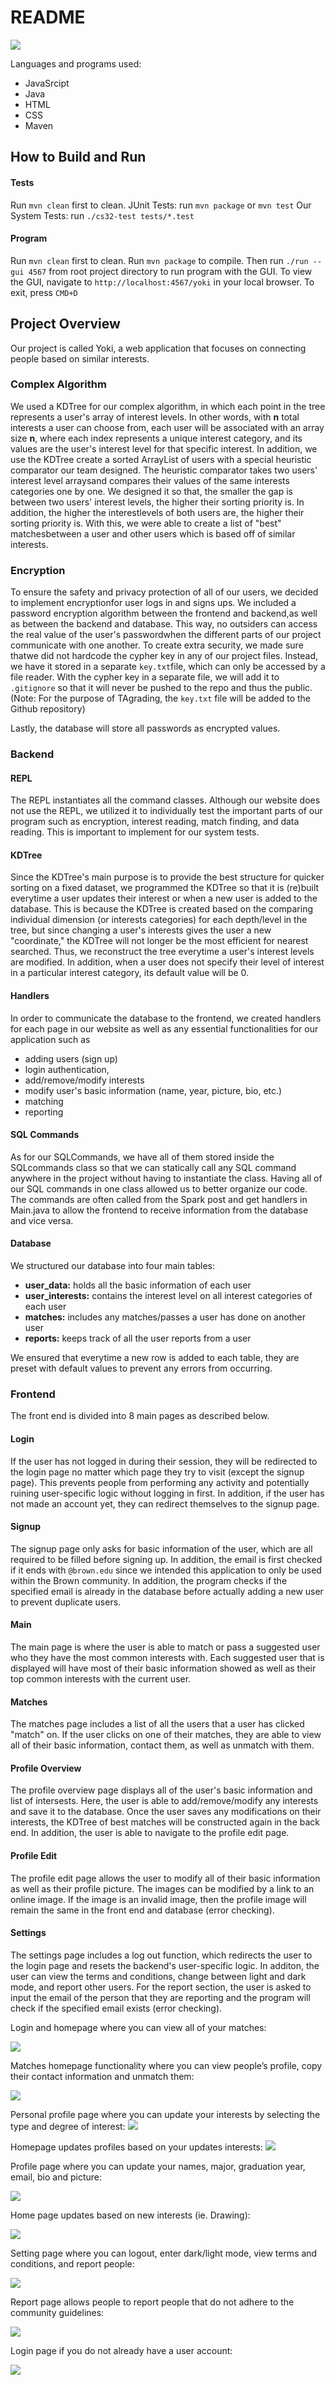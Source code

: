 # README

![](yellowLogo.png)

Languages and programs used:
- JavaSrcipt 
- Java
- HTML 
- CSS 
- Maven

## How to Build and Run

#### Tests
Run `mvn clean` first to clean. 
JUnit Tests: run `mvn package` or  `mvn test`
Our System Tests: run `./cs32-test tests/*.test` 

#### Program
Run `mvn clean` first to clean. 
Run `mvn package` to compile.
Then run `./run --gui 4567` from root project directory to run program with the GUI.
To view the GUI, navigate to `http://localhost:4567/yoki` in your local browser.
To exit, press `CMD+D`

## Project Overview
Our project is called Yoki, a web application that focuses on connecting people based on similar interests. 

### Complex Algorithm
We used a KDTree for our complex algorithm, in which each point in the tree represents a user's array of interest levels. In other words, with **n** total interests a user can choose from, each user will be associated with an array size **n**, where each index represents a unique interest category, and its values are the user's interest level for that specific interest. In addition, we use the KDTree create a sorted ArrayList of users with a special heuristic comparator our team designed. The heuristic comparator takes two users' interest level arraysand compares their values of the same interests categories one by one. We designed it so that, the smaller the gap is between two users' interest levels, the higher their sorting priority is. In addition, the higher the interestlevels of both users are, the higher their sorting priority is. With this, we were able to create a list of "best" matchesbetween a user and other users which is based off of similar interests. 

### Encryption
To ensure the safety and privacy protection of all of our users, we decided to implement encryptionfor user logs in and signs ups. We included a password encryption algorithm between the frontend and backend,as well as between the backend and database. This way, no outsiders can access the real value of the user's passwordwhen the different parts of our project communicate with one another. To create extra security, we made sure thatwe did not hardcode the cypher key in any of our project files. Instead, we have it stored in a separate `key.txt`file, which can only be accessed by a file reader. With the cypher key in a separate file, we will add it to `.gitignore` so that it will never be pushed to the repo and thus the public. (Note: For the purpose of TAgrading, the `key.txt` file will be added to the Github repository)

Lastly, the database will store all passwords as encrypted values. 

### Backend
#### REPL
The REPL instantiates all the command classes. Although our website does not use the REPL, we utilized it to individually test the important parts of our program such as encryption, interest reading, match finding, and data reading. This is important to implement for our system tests.
#### KDTree
Since the KDTree's main purpose is to provide the best structure for quicker sorting on a fixed dataset, we programmed the KDTree so that it is (re)built everytime a user updates their interest or when a new user is added to the database. This is because the KDTree is created based on the comparing individual dimension (or interests categories) for each depth/level in the tree, but since changing a user's interests gives the user a new "coordinate," the KDTree will not longer be the most efficient for nearest searched. Thus, we reconstruct the tree everytime a user's interest levels are modified. In addition, when a user does not specify their level of interest in a particular interest category, its default value will be 0.
#### Handlers
In order to communicate the database to the frontend, we created handlers for each page in our website as well as any essential functionalities for our application such as
- adding users (sign up)
- login authentication,
- add/remove/modify interests
- modify user's basic information (name, year, picture, bio, etc.)
- matching
- reporting
#### SQL Commands
As for our SQLCommands, we have all of them stored inside the SQLcommands class so that we can statically call any SQL command anywhere in the project without having to instantiate the class. Having all of our SQL commands in one class allowed us to better organize our code. The commands are often called from the Spark post and get handlers in Main.java to allow the frontend to receive information from the database and vice versa.

#### Database
We structured our database into four main tables:
- **user_data:** holds all the basic information of each user
- **user_interests:** contains the interest level on all interest categories of each user  
- **matches:** includes any matches/passes a user has done on another user
- **reports:** keeps track of all the user reports from a user  

We ensured that everytime a new row is added to each table, they are preset with default values to prevent any errors from occurring.

### Frontend
The front end is divided into 8 main pages as described below.

#### Login
If the user has not logged in during their session, they will be redirected to the login page no matter which page they try to visit (except the signup page). This prevents people from performing any  activity and potentially ruining user-specific logic without logging in first. In addition, if the user has not made an account yet, they can redirect themselves to the signup page.

#### Signup
The signup page only asks for basic information of the user, which are all required to be filled before signing up. In addition, the email is first checked if it ends with `@brown.edu` since we intended this application to only be used within the Brown community. In addition, the program checks if the specified email is already in the database before actually adding a new user to prevent duplicate users.

#### Main
The main page is where the user is able to match or pass a suggested user who they have the most common interests with. Each suggested user that is displayed will have most of their basic information showed as well as their top common interests with the current user.

#### Matches
The matches page includes a list of all the users that a user has clicked "match" on. If the user clicks on one of their matches, they are able to view all of their basic information, contact them, as well as unmatch with them. 

#### Profile Overview
The profile overview page displays all of the user's basic information and list of intersests. Here, the user is able to add/remove/modify any interests and save it to the database. Once the user saves any modifications on their interests, the KDTree of best matches will be constructed again in the back end. In addition, the user is able to navigate to the profile edit page.

#### Profile Edit
The profile edit page allows the user to modify all of their basic information as well as their profile picture. The images can be modified by a link to an online image. If the image is an invalid image, then the profile image will remain the same in the front end and database (error checking).

#### Settings
The settings page includes a log out function, which redirects the user to the login page and resets the backend's  user-specific logic. In additon, the user can view the terms and conditions, change between light and dark mode, and report other users. For the report section, the user is asked to input the email of the person that they are reporting and the program will check if the specified email exists (error checking).

Login and homepage where you can view all of your matches:

![](https://github.com/AlexKaiLe/Yoki/blob/master/gifs/1_match.gif)

Matches homepage functionality where you can view people’s profile, copy their contact information and unmatch them:

![](https://github.com/AlexKaiLe/Yoki/blob/master/gifs/2_unmatch.gif)

Personal profile page where you can update your interests by selecting the type and degree of interest:
![](https://github.com/AlexKaiLe/Yoki/blob/master/gifs/3_interests.gif)

Homepage updates profiles based on your updates interests:
![](https://github.com/AlexKaiLe/Yoki/blob/master/gifs/4_new_match.gif)

Profile page where you can update your names, major, graduation year, email, bio and picture:

![](https://github.com/AlexKaiLe/Yoki/blob/master/gifs/5_update.gif)

Home page updates based on new interests (ie. Drawing):

![](https://github.com/AlexKaiLe/Yoki/blob/master/gifs/6_drawing.gif)

Setting page where you can logout, enter dark/light mode, view terms and conditions, and report people:

![](https://github.com/AlexKaiLe/Yoki/blob/master/gifs/7_settings.gif)

Report page allows people to report people that do not adhere to the community guidelines:

![](https://github.com/AlexKaiLe/Yoki/blob/master/gifs/8_report.gif)

Login page if you do not already have a user account:

![](https://github.com/AlexKaiLe/Yoki/blob/master/gifs/9_login.gif)
